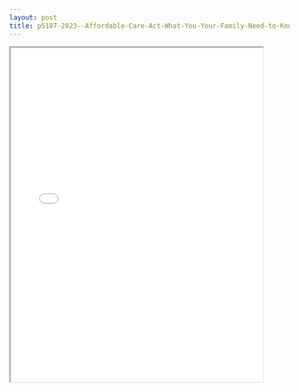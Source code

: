 ```yaml
---
layout: post
title: p5187-2023--Affordable-Care-Act-What-You-Your-Family-Need-to-Know
---
```


<div class="pdf-container">
<iframe src="/ea//_pdf-2-md/p5187-2023--Affordable-Care-Act-What-You-Your-Family-Need-to-Know.pdf" height="600" width="90%" allowFullScreen="true"></iframe>
</div>

